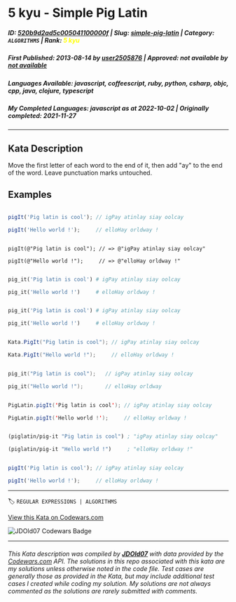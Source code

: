 # 5 kyu - Simple Pig Latin

##### **ID**: [520b9d2ad5c005041100000f](https://www.codewars.com/kata/520b9d2ad5c005041100000f) | **Slug**: [simple-pig-latin](https://www.codewars.com/kata/520b9d2ad5c005041100000f) | **Category**: `ALGORITHMS` | **Rank**: <span style="color:yellow">5 kyu</span>

##### **First Published**: 2013-08-14 ***by*** [user2505876](https://www.codewars.com/users/user2505876) | **Approved**: *not available* ***by*** [*not available*](*https://www.codewars.com*)

##### **Languages Available**: javascript, coffeescript, ruby, python, csharp, objc, cpp, java, clojure, typescript

##### **My Completed Languages**: javascript ***as at*** 2022-10-02 | **Originally completed**: 2021-11-27

---

## Kata Description


Move the first letter of each word to the end of it, then add "ay" to the end of the word. Leave punctuation marks untouched.



## Examples



```javascript

pigIt('Pig latin is cool'); // igPay atinlay siay oolcay

pigIt('Hello world !');     // elloHay orldway !

```

```objc

pigIt(@"Pig latin is cool"); // => @"igPay atinlay siay oolcay"

pigIt(@"Hello world !");     // => @"elloHay orldway !"

```

```ruby

pig_it('Pig latin is cool') # igPay atinlay siay oolcay

pig_it('Hello world !')     # elloHay orldway !

```

```python

pig_it('Pig latin is cool') # igPay atinlay siay oolcay

pig_it('Hello world !')     # elloHay orldway !

```

```csharp

Kata.PigIt("Pig latin is cool"); // igPay atinlay siay oolcay

Kata.PigIt("Hello world !");     // elloHay orldway !

```

```C++

pig_it("Pig latin is cool");   // igPay atinlay siay oolcay

pig_it("Hello world !");       // elloHay orldway

```

```Java

PigLatin.pigIt('Pig latin is cool'); // igPay atinlay siay oolcay

PigLatin.pigIt('Hello world !');     // elloHay orldway !

```

```clojure

(piglatin/pig-it "Pig latin is cool") ; "igPay atinlay siay oolcay"

(piglatin/pig-it "Hello world !")     ; "elloHay orldway !"

```

```typescript

pigIt('Pig latin is cool'); // igPay atinlay siay oolcay

pigIt('Hello world !');     // elloHay orldway !

```



---


🏷 `REGULAR EXPRESSIONS | ALGORITHMS`


[View this Kata on Codewars.com](https://www.codewars.com/kata/520b9d2ad5c005041100000f)

![](https://www.codewars.com/users/jdold07/badges/large "JDOld07 Codewars Badge")

---

###### *This Kata description was compiled by [**JDOld07**](https://tpstech.dev) with data provided by the [Codewars.com](https://www.codewars.com) API.  The solutions in this repo associated with this kata are my solutions unless otherwise noted in the code file.  Test cases are generally those as provided in the Kata, but may include additional test cases I created while coding my solution.  My solutions are not always commented as the solutions are rarely submitted with comments.*
